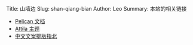 Title: 山墙边
Slug: shan-qiang-bian
Author: Leo
Summary: 本站的相关链接

- [Pelican 文档](https://docs.getpelican.com/en/latest/index.html)
- [Attila 主题](https://github.com/arulrajnet/attila)
- [中文文案排版指北](https://www.w3cschool.cn/vgprrs/)